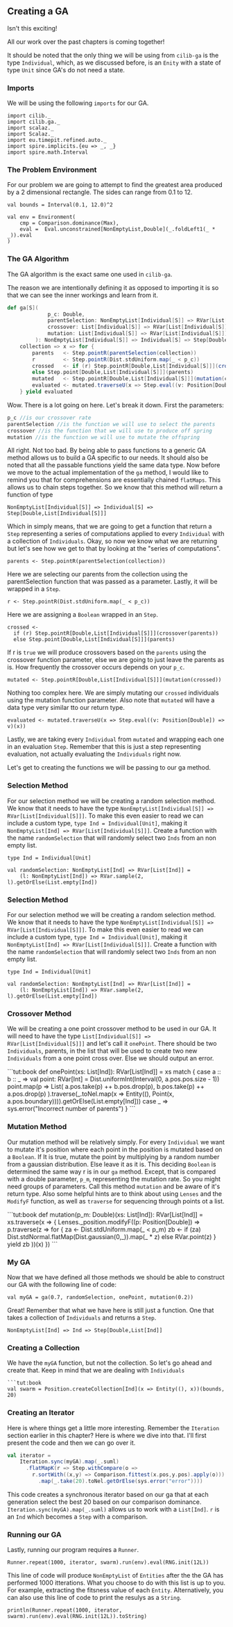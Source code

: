 ## Creating a GA

Isn't this exciting!

All our work over the past chapters is coming together!

It should be noted that the only thing we will be using from
`cilib-ga` is the type `Individual`, which, as we discussed before, is
an `Enity` with a state of type `Unit` since GA's do not need a state.

### Imports

We will be using the following `imports` for our GA.

```tut:book:silent
import cilib._
import cilib.ga._
import scalaz._
import Scalaz._
import eu.timepit.refined.auto._
import spire.implicits.{eu => _, _}
import spire.math.Interval
```

### The Problem Environment

For our problem we are going to attempt to find the greatest area
produced by a 2 dimensional rectangle.  The sides can range from 0.1
to 12.

```tut:book
val bounds = Interval(0.1, 12.0)^2

val env = Environment(
    cmp = Comparison.dominance(Max),
    eval =  Eval.unconstrained[NonEmptyList,Double](_.foldLeft1(_ * _)).eval
)
```

### The GA Algorithm

The GA algorithm is the exact same one used in `cilib-ga`.

The reason we are intentionally defining it as opposed to importing it
is so that we can see the inner workings and learn from it.

```scala
def ga[S](
             p_c: Double,
             parentSelection: NonEmptyList[Individual[S]] => RVar[List[Individual[S]]],
             crossover: List[Individual[S]] => RVar[List[Individual[S]]],
             mutation: List[Individual[S]] => RVar[List[Individual[S]]]
         ): NonEmptyList[Individual[S]] => Individual[S] => Step[Double,List[Individual[S]]] =
    collection => x => for {
        parents   <- Step.pointR(parentSelection(collection))
        r         <- Step.pointR(Dist.stdUniform.map(_ < p_c))
        crossed   <- if (r) Step.pointR[Double,List[Individual[S]]](crossover(parents))
        else Step.point[Double,List[Individual[S]]](parents)
        mutated   <- Step.pointR[Double,List[Individual[S]]](mutation(crossed))
        evaluated <- mutated.traverseU(x => Step.eval((v: Position[Double]) => v)(x))
    } yield evaluated
```

Wow. There is a lot going on here.
Let's break it down.
First the parameters:

```scala
p_c //is our crossover rate
parentSelection //is the function we will use to select the parents
crossover //is the function that we will use to produce off spring
mutation //is the function we will use to mutate the offspring
```

All right. Not too bad.  By being able to pass functions to a generic
GA method allows us to build a GA specific to our needs.  It should
also be noted that all the passable functions yield the same data
type.  Now before we move to the actual implementation of the `ga`
method, I would like to remind you that for comprehensions are
essentially chained `flatMaps`.  This allows us to chain steps
together.  So we know that this method will return a function of type

`NonEmptyList[Individual[S]] => Individual[S] => Step[Double,List[Individual[S]]]`

Which in simply means, that we are going to get a function that return
a `Step` representing a series of computations applied to every
`Individual` with a collection of `Individuals`.  Okay, so now we know
what we are returning but let's see how we get to that by looking at
the "series of computations".

`parents <- Step.pointR(parentSelection(collection))`

Here we are selecting our parents from the collection using the
parentSelection function that was passed as a parameter.  Lastly, it
will be wrapped in a `Step`.

`r <- Step.pointR(Dist.stdUniform.map(_ < p_c))`

Here we are assigning a `Boolean` wrapped in an `Step`.

```
crossed <-
  if (r) Step.pointR[Double,List[Individual[S]]](crossover(parents))
  else Step.point[Double,List[Individual[S]]](parents)
```

If r is `true` we will produce crossovers based on the `parents` using
the crossover function parameter, else we are going to just leave the
parents as is.  How frequently the crossover occurs depends on your
`p_c`.

`mutated <- Step.pointR[Double,List[Individual[S]]](mutation(crossed))`

Nothing too complex here. We are simply mutating our ``crossed``
individuals using the mutation function parameter.  Also note that
``mutated`` will have a data type very similar tto our return type.

`evaluated <- mutated.traverseU(x => Step.eval((v: Position[Double]) => v)(x))`

Lastly, we are taking every `Individual` from `mutated` and wrapping
each one in an evaluation `Step`.  Remember that this is just a step
representing evaluation, not actually evaluating the `Individuals`
right now.

Let's get to creating the functions we will be passing to our ga method.

### Selection Method

For our selection method we will be creating a random selection
method.  We know that it needs to have the type
`NonEmptyList[Individual[S]] => RVar[List[Individual[S]]]`.  To make
this even easier to read we can include a custom type, `type Ind =
Individual[Unit]`, making it `NonEmptyList[Ind] =>
RVar[List[Individual[S]]]`.  Create a function with the name
`randomSelection` that will randomly select two `Inds` from an non
empty list.

<div class="solution">

```tut:book:silent
type Ind = Individual[Unit]
```
```tut:book
val randomSelection: NonEmptyList[Ind] => RVar[List[Ind]] =
    (l: NonEmptyList[Ind]) => RVar.sample(2, l).getOrElse(List.empty[Ind])
```
</div>

### Selection Method

For our selection method we will be creating a random selection
method.  We know that it needs to have the type
`NonEmptyList[Individual[S]] => RVar[List[Individual[S]]]`.  To make
this even easier to read we can include a custom type, `type Ind =
Individual[Unit]`, making it `NonEmptyList[Ind] =>
RVar[List[Individual[S]]]`.  Create a function with the name
`randomSelection` that will randomly select two `Inds` from an non
empty list.

<div class="solution">

```tut:book:silent
type Ind = Individual[Unit]
```
```tut:book
val randomSelection: NonEmptyList[Ind] => RVar[List[Ind]] =
    (l: NonEmptyList[Ind]) => RVar.sample(2, l).getOrElse(List.empty[Ind])
```
</div>

### Crossover Method

We will be creating a one point crossover method to be used in our GA.
It will need to have the type `List[Individual[S]] =>
RVar[List[Individual[S]]]` and let's call it `onePoint`.  There should
be two `Individuals`, parents, in the list that will be used to create
two new `Individuals` from a one point cross over.  Else we should
output an error.

<div class="solution">
```tut:book
def onePoint(xs: List[Ind]): RVar[List[Ind]] =
    xs match {
        case a :: b :: _ =>
            val point: RVar[Int] = Dist.uniformInt(Interval(0, a.pos.pos.size - 1))
            point.map(p => List(
                a.pos.take(p) ++ b.pos.drop(p),
                b.pos.take(p) ++ a.pos.drop(p)
            ).traverse(_.toNel.map(x => Entity((), Point(x, a.pos.boundary)))).getOrElse(List.empty[Ind]))
        case _ => sys.error("Incorrect number of parents")
    }
```
</div>

### Mutation Method

Our mutation method will be relatively simply.  For every `Individual`
we want to mutate it's position where each point in the position is
mutated based on a `Boolean`.  If It is true, mutate the point by
multiplying by a random number from a gaussian distribution.  Else
leave it as it is.  This deciding `Boolean` is determined the same way
r is in our `ga` method.  Except, that is compared with a double
parameter, `p_m`, representing the mutation rate.  So you might need
groups of parameters.  Call this method `mutation` and be aware of
it's return type.  Also some helpful hints are to think about using
`Lenses` and the `ModifyF` function, as well as `traverse` for
sequencing through points ot a list.

<div class="solution">
```tut:book
def mutation(p_m: Double)(xs: List[Ind]): RVar[List[Ind]] =
    xs.traverse(x => {
        Lenses._position.modifyF((p: Position[Double]) => p.traverse(z => for {
            za <- Dist.stdUniform.map(_ < p_m)
            zb <- if (za) Dist.stdNormal.flatMap(Dist.gaussian(0,_)).map(_ * z) else RVar.point(z)
        } yield zb
        ))(x)
    })
```
</div>

### My GA

Now that we have defined all those methods we should be able to
construct our GA with the following line of code:

`val myGA = ga(0.7, randomSelection, onePoint, mutation(0.2))`

Great! Remember that what we have here is still just a function. One
that takes a collection of `Individuals` and returns a `Step`.

`NonEmptyList[Ind] => Ind => Step[Double,List[Ind]]`

### Creating a Collection

We have the `myGA` function, but not the collection. So let's go ahead and
create that. Keep in mind that we are dealing with `Individuals`

```tut:book:invisible
```tut:book
val swarm = Position.createCollection[Ind](x => Entity((), x))(bounds, 20)
```

### Creating an Iterator

Here is where things get a little more interesting.  Remember the
`Iteration` section earlier in this chapter?  Here is where we dive
into that.  I'll first present the code and then we can go over it.

```scala
val iterator =
    Iteration.sync(myGA).map(_.suml)
      .flatMapK(r => Step.withCompare(o =>
        r.sortWith((x,y) => Comparison.fittest(x.pos,y.pos).apply(o)))
          .map(_.take(20).toNel.getOrElse(sys.error("error"))))
```

This code creates a synchronous iterator based on our ga that at each
generation select the best 20 based on our comparison dominance.
`Iteration.sync(myGA).map(_.suml)` allows us to work with a
`List[Ind]`.  `r` is an `Ind` which becomes a `Step` with a
comparison.

### Running our GA

Lastly, running our program requires a `Runner`.

`Runner.repeat(1000, iterator, swarm).run(env).eval(RNG.init(12L))`

This line of code will produce `NonEmptyList` of `Entities` after the the GA has performed 1000 itterations.
What you choose to do with this list is up to you. For example, extracting the fitsness value of each `Entity`.
Alternatively, you can also use this line of code to print the resulys as a `String`.

`println(Runner.repeat(1000, iterator, swarm).run(env).eval(RNG.init(12L)).toString)`